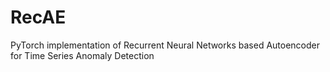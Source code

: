 # RecAE
PyTorch implementation of Recurrent Neural Networks based Autoencoder for Time Series Anomaly Detection

